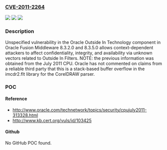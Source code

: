 ### [CVE-2011-2264](https://cve.mitre.org/cgi-bin/cvename.cgi?name=CVE-2011-2264)
![](https://img.shields.io/static/v1?label=Product&message=n%2Fa&color=blue)
![](https://img.shields.io/static/v1?label=Version&message=n%2Fa&color=blue)
![](https://img.shields.io/static/v1?label=Vulnerability&message=n%2Fa&color=brighgreen)

### Description

Unspecified vulnerability in the Oracle Outside In Technology component in Oracle Fusion Middleware 8.3.2.0 and 8.3.5.0 allows context-dependent attackers to affect confidentiality, integrity, and availability via unknown vectors related to Outside In Filters.  NOTE: the previous information was obtained from the July 2011 CPU.  Oracle has not commented on claims from a reliable third party that this is a stack-based buffer overflow in the imcdr2.flt library for the CorelDRAW parser.

### POC

#### Reference
- http://www.oracle.com/technetwork/topics/security/cpujuly2011-313328.html
- http://www.kb.cert.org/vuls/id/103425

#### Github
No GitHub POC found.

